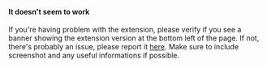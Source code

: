 ﻿‎

#### It doesn't seem to work

If you're having problem with the extension, please verify if you see a banner showing the extension version
at the bottom left of the page. If not, there's probably an issue, please report
it [here](https://github.com/nomis51/berlingo/issues/new/choose). Make sure to include screenshot and any useful
informations if possible.
